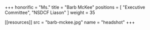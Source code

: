 +++
honorific = "Ms."
title = "Barb McKee"
positions = [
  "Executive Committee",
  "NSDCF Liason"
]
weight = 35

[[resources]]
  src  = "barb-mckee.jpg"
  name = "headshot"
+++
